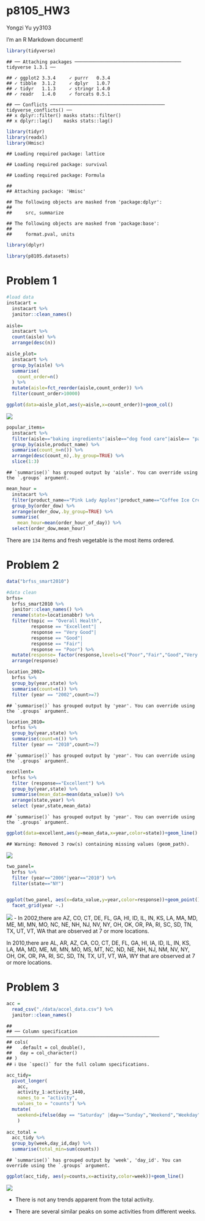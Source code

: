 p8105\_HW3
================
Yongzi Yu yy3103

I’m an R Markdown document!

``` r
library(tidyverse)
```

    ## ── Attaching packages ─────────────────────────────────────── tidyverse 1.3.1 ──

    ## ✓ ggplot2 3.3.4     ✓ purrr   0.3.4
    ## ✓ tibble  3.1.2     ✓ dplyr   1.0.7
    ## ✓ tidyr   1.1.3     ✓ stringr 1.4.0
    ## ✓ readr   1.4.0     ✓ forcats 0.5.1

    ## ── Conflicts ────────────────────────────────────────── tidyverse_conflicts() ──
    ## x dplyr::filter() masks stats::filter()
    ## x dplyr::lag()    masks stats::lag()

``` r
library(tidyr)
library(readxl)
library(Hmisc)
```

    ## Loading required package: lattice

    ## Loading required package: survival

    ## Loading required package: Formula

    ## 
    ## Attaching package: 'Hmisc'

    ## The following objects are masked from 'package:dplyr':
    ## 
    ##     src, summarize

    ## The following objects are masked from 'package:base':
    ## 
    ##     format.pval, units

``` r
library(dplyr)

library(p8105.datasets)
```

# Problem 1

``` r
#load data
instacart =
  instacart %>%
  janitor::clean_names()
  
aisle=
  instacart %>%
  count(aisle) %>%
  arrange(desc(n))

aisle_plot=
  instacart %>%
  group_by(aisle) %>%
  summarise(
    count_order=n()
  ) %>%
  mutate(aisle=fct_reorder(aisle,count_order)) %>%
  filter(count_order>10000)

ggplot(data=aisle_plot,aes(y=aisle,x=count_order))+geom_col()
```

![](yy3103_HW3_files/figure-gfm/unnamed-chunk-2-1.png)<!-- -->

``` r
popular_items=
  instacart %>%
  filter(aisle=="baking ingredients"|aisle=="dog food care"|aisle== "packaged vegetables fruits") %>%
  group_by(aisle,product_name) %>%
  summarise(count_n=n()) %>%
  arrange(desc(count_n),.by_group=TRUE) %>%
  slice(1:3)
```

    ## `summarise()` has grouped output by 'aisle'. You can override using the `.groups` argument.

``` r
mean_hour = 
  instacart %>%
  filter(product_name=="Pink Lady Apples"|product_name=="Coffee Ice Cream") %>%
  group_by(order_dow) %>%
  arrange(order_dow,.by_group=TRUE) %>%
  summarise(
    mean_hour=mean(order_hour_of_day)) %>%
  select(order_dow,mean_hour)
```

There are `134` items and fresh vegetable is the most items ordered.

# Problem 2

``` r
data("brfss_smart2010")

#data clean
brfss=
  brfss_smart2010 %>%
  janitor::clean_names() %>%
  rename(state=locationabbr) %>%
  filter(topic == "Overall Health",
         response == "Excellent"|
         response == "Very Good"|
         response == "Good"|
         response == "Fair"|
         response == "Poor") %>%
  mutate(response= factor(response,levels=c("Poor","Fair","Good","Very Good","Excellent"))) %>%
  arrange(response)

location_2002=
  brfss %>%
  group_by(year,state) %>%
  summarise(count=n()) %>%
  filter (year == "2002",count>=7)
```

    ## `summarise()` has grouped output by 'year'. You can override using the `.groups` argument.

``` r
location_2010=
  brfss %>%
  group_by(year,state) %>%
  summarise(count=n()) %>%
  filter (year == "2010",count>=7)
```

    ## `summarise()` has grouped output by 'year'. You can override using the `.groups` argument.

``` r
excellent=
  brfss %>%
  filter (response=="Excellent") %>%
  group_by(year,state) %>%
  summarise(mean_data=mean(data_value)) %>%
  arrange(state,year) %>%
  select (year,state,mean_data)
```

    ## `summarise()` has grouped output by 'year'. You can override using the `.groups` argument.

``` r
ggplot(data=excellent,aes(y=mean_data,x=year,color=state))+geom_line()
```

    ## Warning: Removed 3 row(s) containing missing values (geom_path).

![](yy3103_HW3_files/figure-gfm/unnamed-chunk-3-1.png)<!-- -->

``` r
two_panel=
  brfss %>%
  filter (year=="2006"|year=="2010") %>%
  filter(state=="NY")


ggplot(two_panel, aes(x=data_value,y=year,color=response))+geom_point()+
  facet_grid(year ~.)
```

![](yy3103_HW3_files/figure-gfm/unnamed-chunk-3-2.png)<!-- --> - In
2002,there are AZ, CO, CT, DE, FL, GA, HI, ID, IL, IN, KS, LA, MA, MD,
ME, MI, MN, MO, NC, NE, NH, NJ, NV, NY, OH, OK, OR, PA, RI, SC, SD, TN,
TX, UT, VT, WA that are observed at 7 or more locations.

In 2010,there are AL, AR, AZ, CA, CO, CT, DE, FL, GA, HI, IA, ID, IL,
IN, KS, LA, MA, MD, ME, MI, MN, MO, MS, MT, NC, ND, NE, NH, NJ, NM, NV,
NY, OH, OK, OR, PA, RI, SC, SD, TN, TX, UT, VT, WA, WY that are observed
at 7 or more locations.

# Problem 3

``` r
acc = 
  read_csv("./data/accel_data.csv") %>%
  janitor::clean_names()
```

    ## 
    ## ── Column specification ────────────────────────────────────────────────────────
    ## cols(
    ##   .default = col_double(),
    ##   day = col_character()
    ## )
    ## ℹ Use `spec()` for the full column specifications.

``` r
acc_tidy=
  pivot_longer(
    acc,
    activity_1:activity_1440,
    names_to = "activity", 
    values_to = "counts") %>%
  mutate(
    weekend=ifelse(day == "Saturday" |day=="Sunday","Weekend","Weekday")
    )
  
acc_total = 
  acc_tidy %>%
  group_by(week,day_id,day) %>%
  summarise(total_min=sum(counts))
```

    ## `summarise()` has grouped output by 'week', 'day_id'. You can override using the `.groups` argument.

``` r
ggplot(acc_tidy, aes(y=counts,x=activity,color=week))+geom_line()
```

![](yy3103_HW3_files/figure-gfm/unnamed-chunk-4-1.png)<!-- -->

-   There is not any trends apparent from the total activity.

-   There are several similar peaks on some activities from different
    weeks.
